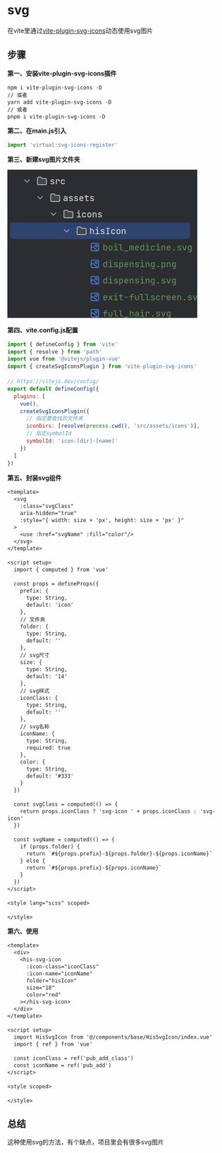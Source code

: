 # svg

在vite里通过[vite-plugin-svg-icons](https://github.com/vbenjs/vite-plugin-svg-icons)动态使用svg图片

## 步骤

**第一、安装vite-plugin-svg-icons插件**

```
npm i vite-plugin-svg-icons -D
// 或者
yarn add vite-plugin-svg-icons -D
// 或者
pnpm i vite-plugin-svg-icons -D
```

**第二、在main.js引入**

```js
import 'virtual:svg-icons-register'
```

**第三、新建svg图片文件夹**

![Image text](../../public/vue/base/svg/01.png)

**第四、vite.config.js配置**

```js
import { defineConfig } from 'vite'
import { resolve } from 'path'
import vue from '@vitejs/plugin-vue'
import { createSvgIconsPlugin } from 'vite-plugin-svg-icons'

// https://vitejs.dev/config/
export default defineConfig({
  plugins: [
    vue(),
    createSvgIconsPlugin({
      // 指定要查找的文件夹
      iconDirs: [resolve(process.cwd(), 'src/assets/icons')],
      // 指定symbolId
      symbolId: 'icon-[dir]-[name]'
    })
  ]
})

```

**第五、封装svg组件**

```vue
<template>
  <svg
    :class="svgClass"
    aria-hidden="true"
    :style="{ width: size + 'px', height: size + 'px' }"
  >
    <use :href="svgName" :fill="color"/>
  </svg>
</template>

<script setup>
  import { computed } from 'vue'
  
  const props = defineProps({
    prefix: {
      type: String,
      default: 'icon'
    },
    // 文件夹
    folder: {
      type: String,
      default: ''
    },
    // svg尺寸
    size: {
      type: String,
      default: '14'
    },
    // svg样式
    iconClass: {
      type: String,
      default: ''
    },
    // svg名称
    iconName: {
      type: String,
      required: true
    },
    color: {
      type: String,
      default: '#333'
    }
  })
  
  const svgClass = computed(() => {
    return props.iconClass ? 'svg-icon ' + props.iconClass : 'svg-icon'
  })
  
  const svgName = computed(() => {
    if (props.folder) {
      return `#${props.prefix}-${props.folder}-${props.iconName}`
    } else {
      return `#${props.prefix}-${props.iconName}`
    }
  })
</script>

<style lang="scss" scoped>

</style>

```

**第六、使用**

```vue
<template>
  <div>
    <his-svg-icon
      :icon-class="iconClass"
      :icon-name="iconName"
      folder="hisIcon"
      size="18"
      color="red"
    ></his-svg-icon>
  </div>
</template>

<script setup>
  import HisSvgIcon from '@/components/base/HisSvgIcon/index.vue'
  import { ref } from 'vue'
  
  const iconClass = ref('pub_add_class')
  const iconName = ref('pub_add')
</script>

<style scoped>

</style>

```

## 总结

这种使用svg的方法，有个缺点，项目里会有很多svg图片
